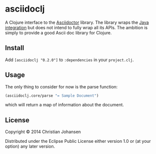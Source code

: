 # asciidoclj

A Clojure interface to the [Asciidoctor](http://asciidoctor.org/) library. The
library wraps the
[Java integration](https://github.com/asciidoctor/asciidoctorj) but does not
intend to fully wrap all its APIs. The ambition is simply to provide a good
Ascii doc library for Clojure.

## Install

Add `[asciidoclj "0.2.0"]` to `:dependencies` in your `project.clj`.

## Usage

The only thing to consider for now is the parse function:

```clj
(asciidoclj.core/parse "= Sample Document")
```

which will return a map of information about the document.

## License

Copyright © 2014 Christian Johansen

Distributed under the Eclipse Public License either version 1.0 or (at
your option) any later version.
